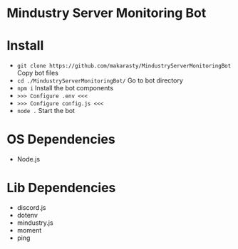 # Mindustry Server Monitoring Bot

# Install
- `git clone https://github.com/makarasty/MindustryServerMonitoringBot` Copy bot files
- `cd ./MindustryServerMonitoringBot/` Go to bot directory
- `npm i` Install the bot components
- `>>> Configure .env <<<`
- `>>> Configure config.js <<<`
- `node .` Start the bot

# OS Dependencies
- Node.js

# Lib Dependencies
- discord.js
- dotenv
- mindustry.js
- moment
- ping